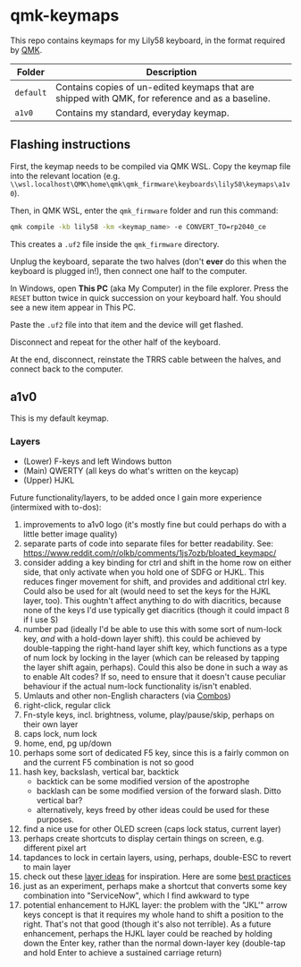 # qmk-keymaps

This repo contains keymaps for my Lily58 keyboard, in the format required by [QMK](https://qmk.fm/).

| Folder    | Description |
| --------- | ----------- |
| `default` | Contains copies of un-edited keymaps that are shipped with QMK, for reference and as a baseline. |
| `a1v0`    | Contains my standard, everyday keymap. |

## Flashing instructions

First, the keymap needs to be compiled via QMK WSL. Copy the keymap file into the relevant location (e.g. `\\wsl.localhost\QMK\home\qmk\qmk_firmware\keyboards\lily58\keymaps\a1v0`).

Then, in QMK WSL, enter the `qmk_firmware` folder and run this command:

```bash
qmk compile -kb lily58 -km <keymap_name> -e CONVERT_TO=rp2040_ce
```

This creates a `.uf2` file inside the `qmk_firmware` directory.

Unplug the keyboard, separate the two halves (don't **ever** do this when the keyboard is plugged in!), then connect one half to the computer.

In Windows, open **This PC** (aka My Computer) in the file explorer. Press the `RESET` button twice in quick succession on your keyboard half. You should see a new item appear in This PC.

Paste the `.uf2` file into that item and the device will get flashed.

Disconnect and repeat for the other half of the keyboard.

At the end, disconnect, reinstate the TRRS cable between the halves, and connect back to the computer.

## a1v0

This is my default keymap.

### Layers

- (Lower) F-keys and left Windows button
- (Main) QWERTY (all keys do what's written on the keycap)
- (Upper) HJKL

Future functionality/layers, to be added once I gain more experience (intermixed with to-dos):

1. improvements to a1v0 logo (it's mostly fine but could perhaps do with a little better image quality)
2. separate parts of code into separate files for better readability. See: <https://www.reddit.com/r/olkb/comments/1js7ozb/bloated_keymapc/>
3. consider adding a key binding for ctrl and shift in the home row on either side, that only activate when you hold one of SDFG or HJKL. This reduces finger movement for shift, and provides and additional ctrl key. Could also be used for alt (would need to set the keys for the HJKL layer, too). This oughtn't affect anything to do with diacritics, because none of the keys I'd use typically get diacritics (though it could impact ß if I use S)
4. number pad (ideally I'd be able to use this with some sort of num-lock key, _and_ with a hold-down layer shift). this could be achieved by double-tapping the right-hand layer shift key, which functions as a type of num lock by locking in the layer (which can be released by tapping the layer shift again, perhaps). Could this also be done in such a way as to enable Alt codes? If so, need to ensure that it doesn't cause peculiar behaviour if the actual num-lock functionality is/isn't enabled.
5. Umlauts and other non-English characters (via [Combos](https://docs.qmk.fm/features/combo))
6. right-click, regular click
7. Fn-style keys, incl. brightness, volume, play/pause/skip, perhaps on their own layer
8. caps lock, num lock
9. home, end, pg up/down
10. perhaps some sort of dedicated F5 key, since this is a fairly common on and the current F5 combination is not so good
11. hash key, backslash, vertical bar, backtick
    - backtick can be some modified version of the apostrophe
    - backlash can be some modified version of the forward slash. Ditto vertical bar?
    - alternatively, keys freed by other ideas could be used for these purposes.
12. find a nice use for other OLED screen (caps lock status, current layer)
13. perhaps create shortcuts to display certain things on screen, e.g. different pixel art
14. tapdances to lock in certain layers, using, perhaps, double-ESC to revert to main layer
15. check out these [layer ideas](https://www.reddit.com/r/MechanicalKeyboards/comments/qootbl/first_keyboard_with_layers_any_inspiration_for/) for inspiration. Here are some [best practices](https://www.reddit.com/r/KeyboardLayouts/comments/rm5ro8/layouts_layers_best_practices_inspirations_etc/)
16. just as an experiment, perhaps make a shortcut that converts some key combination into "ServiceNow", which I find awkward to type
17. potential enhancement to HJKL layer: the problem with the "JKL'" arrow keys concept is that it requires my whole hand to shift a position to the right. That's not that good (though it's also not terrible). As a future enhancement, perhaps the HJKL layer could be reached by holding down the Enter key, rather than the normal down-layer key (double-tap and hold Enter to achieve a sustained carriage return)
